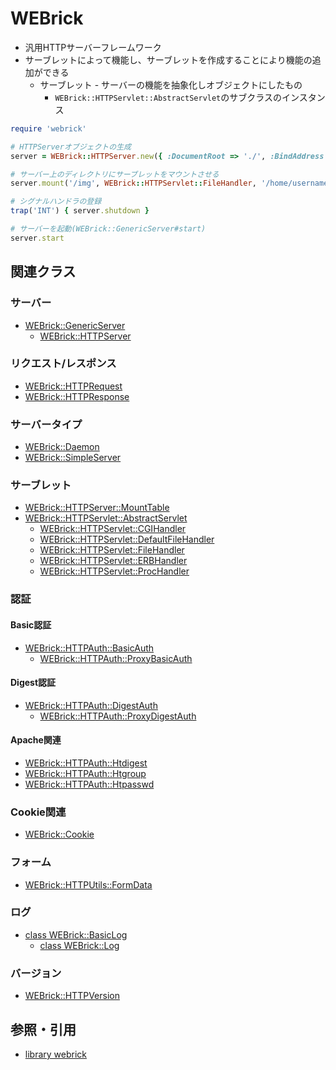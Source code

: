 # WEBrick
- 汎用HTTPサーバーフレームワーク
- サーブレットによって機能し、サーブレットを作成することにより機能の追加ができる
  - サーブレット - サーバーの機能を抽象化しオブジェクトにしたもの
    - `WEBrick::HTTPServlet::AbstractServlet`のサブクラスのインスタンス

```ruby
require 'webrick'

# HTTPServerオブジェクトの生成
server = WEBrick::HTTPServer.new({ :DocumentRoot => './', :BindAddress => '127.0.0.1', :Port => 12345 })

# サーバー上のディレクトリにサーブレットをマウントさせる
server.mount('/img', WEBrick::HTTPServlet::FileHandler, '/home/username/images')

# シグナルハンドラの登録
trap('INT') { server.shutdown }

# サーバーを起動(WEBrick::GenericServer#start)
server.start
```

## 関連クラス
### サーバー
- [WEBrick::GenericServer](https://docs.ruby-lang.org/ja/2.7.0/class/WEBrick=3a=3aGenericServer.html)
  - [WEBrick::HTTPServer](https://docs.ruby-lang.org/ja/2.7.0/class/WEBrick=3a=3aHTTPServer.html)

### リクエスト/レスポンス
- [WEBrick::HTTPRequest](https://docs.ruby-lang.org/ja/2.7.0/class/WEBrick=3a=3aHTTPRequest.html)
- [WEBrick::HTTPResponse](https://docs.ruby-lang.org/ja/2.7.0/class/WEBrick=3a=3aHTTPResponse.html)

### サーバータイプ
- [WEBrick::Daemon](https://docs.ruby-lang.org/ja/2.7.0/class/WEBrick=3a=3aDaemon.html)
- [WEBrick::SimpleServer](https://docs.ruby-lang.org/ja/2.7.0/class/WEBrick=3a=3aSimpleServer.html)

### サーブレット
- [WEBrick::HTTPServer::MountTable](https://docs.ruby-lang.org/ja/2.7.0/class/WEBrick=3a=3aHTTPServer=3a=3aMountTable.html)
- [WEBrick::HTTPServlet::AbstractServlet](https://docs.ruby-lang.org/ja/2.7.0/class/WEBrick=3a=3aHTTPServlet=3a=3aAbstractServlet.html)
  - [WEBrick::HTTPServlet::CGIHandler](https://docs.ruby-lang.org/ja/2.7.0/class/WEBrick=3a=3aHTTPServlet=3a=3aCGIHandler.html)
  - [WEBrick::HTTPServlet::DefaultFileHandler](https://docs.ruby-lang.org/ja/2.7.0/class/WEBrick=3a=3aHTTPServlet=3a=3aDefaultFileHandler.html)
  - [WEBrick::HTTPServlet::FileHandler](https://docs.ruby-lang.org/ja/2.7.0/class/WEBrick=3a=3aHTTPServlet=3a=3aFileHandler.html)
  - [WEBrick::HTTPServlet::ERBHandler](https://docs.ruby-lang.org/ja/2.7.0/class/WEBrick=3a=3aHTTPServlet=3a=3aERBHandler.html)
  - [WEBrick::HTTPServlet::ProcHandler](https://docs.ruby-lang.org/ja/2.7.0/class/WEBrick=3a=3aHTTPServlet=3a=3aProcHandler.html)

### 認証
#### Basic認証
- [WEBrick::HTTPAuth::BasicAuth](https://docs.ruby-lang.org/ja/2.7.0/class/WEBrick=3a=3aHTTPAuth=3a=3aBasicAuth.html)
  - [WEBrick::HTTPAuth::ProxyBasicAuth](https://docs.ruby-lang.org/ja/2.7.0/class/WEBrick=3a=3aHTTPAuth=3a=3aProxyBasicAuth.html)

#### Digest認証
- [WEBrick::HTTPAuth::DigestAuth](https://docs.ruby-lang.org/ja/2.7.0/class/WEBrick=3a=3aHTTPAuth=3a=3aDigestAuth.html)
  - [WEBrick::HTTPAuth::ProxyDigestAuth](https://docs.ruby-lang.org/ja/2.7.0/class/WEBrick=3a=3aHTTPAuth=3a=3aProxyDigestAuth.html)

#### Apache関連
- [WEBrick::HTTPAuth::Htdigest](https://docs.ruby-lang.org/ja/2.7.0/class/WEBrick=3a=3aHTTPAuth=3a=3aHtdigest.html)
- [WEBrick::HTTPAuth::Htgroup](https://docs.ruby-lang.org/ja/2.7.0/class/WEBrick=3a=3aHTTPAuth=3a=3aHtgroup.html)
- [WEBrick::HTTPAuth::Htpasswd](https://docs.ruby-lang.org/ja/2.7.0/class/WEBrick=3a=3aHTTPAuth=3a=3aHtpasswd.html)

### Cookie関連
- [WEBrick::Cookie](https://docs.ruby-lang.org/ja/2.7.0/class/WEBrick=3a=3aCookie.html)

### フォーム
- [WEBrick::HTTPUtils::FormData](https://docs.ruby-lang.org/ja/2.7.0/class/WEBrick=3a=3aHTTPUtils=3a=3aFormData.html)

### ログ
- [class WEBrick::BasicLog](https://docs.ruby-lang.org/ja/2.7.0/class/WEBrick=3a=3aBasicLog.html)
  - [class WEBrick::Log](https://docs.ruby-lang.org/ja/2.7.0/class/WEBrick=3a=3aLog.html)

### バージョン
- [WEBrick::HTTPVersion](https://docs.ruby-lang.org/ja/2.7.0/class/WEBrick=3a=3aHTTPVersion.html)

## 参照・引用
- [library webrick](https://docs.ruby-lang.org/ja/2.7.0/library/webrick.html)
